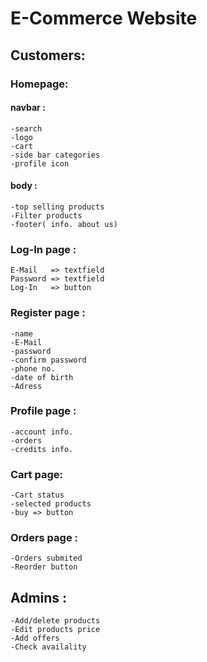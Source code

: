 # E-Commerce Website

## Customers:
### Homepage:
#### navbar :
    -search
    -logo
    -cart
    -side bar categories
    -profile icon
#### body :
    -top selling products
    -Filter products 
    -footer( info. about us)
### Log-In page :
    E-Mail   => textfield
    Password => textfield
    Log-In   => button
### Register page :
    -name
    -E-Mail
    -password
    -confirm password
    -phone no.
    -date of birth 
    -Adress
### Profile page :
    -account info.
    -orders
    -credits info.
### Cart page:
    -Cart status 
    -selected products
    -buy => button
### Orders page :
    -Orders submited
    -Reorder button
  
## Admins :
    -Add/delete products
    -Edit products price
    -Add offers
    -Check availality 
    
    

    
    
    
